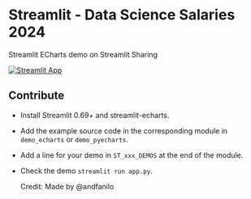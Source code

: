 # Streamlit - Data Science Salaries 2024

Streamlit ECharts demo on Streamlit Sharing

[![Streamlit App](https://static.streamlit.io/badges/streamlit_badge_black_white.svg)](https://datasciencesalaries2024.streamlit.app/)

## Contribute

- Install Streamlit 0.69+ and streamlit-echarts.
- Add the example source code in the corresponding module in `demo_echarts` or `demo_pyecharts`.
- Add a line for your demo in `ST_xxx_DEMOS` at the end of the module.
- Check the demo `streamlit run app.py`.

  Credit: Made by @andfanilo
